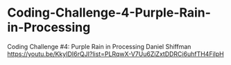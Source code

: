 # Coding-Challenge-4-Purple-Rain-in-Processing
Coding Challenge #4: Purple Rain in Processing Daniel Shiffman https://youtu.be/KkyIDI6rQJI?list=PLRqwX-V7Uu6ZiZxtDDRCi6uhfTH4FilpH
